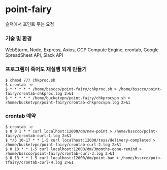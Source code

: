 # point-fairy
슬랙에서 포인트 주는 요정

### 기술 및 환경
WebStorm, Node, Express, Axios, GCP Compute Engine, crontab, Google SpreadSheet API, Slack API

### 프로그램이 죽어도 재실행 되게 만들기
```
$ chmod 777 chkproc.sh
$ crontab -e
$ * * * * * /home/bsscco/point-fairy/chkproc.sh > /home/bsscco/point-fairy/crontab-chkproc.log 2>&1
$ * * * * * /home/bucketvpn/point-fairy/chkprocvpn.sh > /home/bucketvpn/point-fairy/crontab-chkprocvpn.log 2>&1
```

### crontab 예약
```
$ crontab -e
$ 0 9 1 * * curl localhost:12000/dm/new-point > /home/bsscco/point-fairy/crontab-curl-1.log 2>&1
$ */5 10-17 * * 1-5 curl localhost:12000/toss/delivery-completed > /home/bucketvpn/point-fairy/crontab-curl-2.log 2>&1
$ 0 13 * * 1-5 curl localhost:12000/dm/3months-gone-remind > /home/bsscco/point-fairy/crontab-curl-3.log 2>&1
$ 0 13 * * 1-5 curl localhost:12000/dm/point-ban > /home/bsscco/poin-tfairy/crontab-curl-4.log 2>&1
```